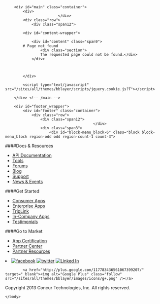 
        <div id="main" class="container">
            <div>
                            </div>
            <div class="row">
                <div class="span12">
<div class="breadcrumbs"></div>
                </div>
            </div>

            <div id="content-wrapper">
<!-- <div class="row"> -->
                <div id="content" class="span9">
			# Page not found
                    <div class="section">
                    The requested page could not be found.</div>
                </div>
                
     
      
            </div>
            
<script type="text/javascript" src="/sites/all/modules/jquery_update/replace/jquery.min.js?T"></script>
<script type="text/javascript" src="/misc/drupal.js?T"></script>
<script type="text/javascript" src="/sites/all/themes/bblayer/scripts/elqNow/eloqua-global-include.js?T"></script>
<script type="text/javascript" src="/sites/all/libraries/colorbox/colorbox/jquery.colorbox-min.js?T"></script>
<script type="text/javascript" src="/sites/all/modules/colorbox/js/colorbox.js?T"></script>
<script type="text/javascript" src="/sites/all/modules/colorbox/styles/default/colorbox_default_style.js?T"></script>
<script type="text/javascript" src="/sites/all/modules/colorbox/js/colorbox_load.js?T"></script>
<script type="text/javascript" src="/sites/all/modules/colorbox/js/colorbox_inline.js?T"></script>
<script type="text/javascript" src="/sites/all/modules/google_analytics/googleanalytics.js?T"></script>
<script type="text/javascript" src="/sites/all/modules/nice_menus/superfish/js/superfish.js?T"></script>
<script type="text/javascript" src="/sites/all/modules/nice_menus/superfish/js/jquery.bgiframe.min.js?T"></script>
<script type="text/javascript" src="/sites/all/modules/nice_menus/superfish/js/jquery.hoverIntent.minified.js?T"></script>
<script type="text/javascript" src="/sites/all/modules/nice_menus/nice_menus.js?T"></script>
<script type="text/javascript" src="/sites/all/modules/poormanscron/poormanscron.js?T"></script>
<script type="text/javascript" src="/sites/all/libraries/shadowbox/shadowbox.js?T"></script>
<script type="text/javascript" src="/sites/all/modules/shadowbox/shadowbox_auto.js?T"></script>
<script type="text/javascript" src="/sites/all/modules/views_slideshow/js/jquery.cycle.all.min.js?T"></script>
<script type="text/javascript" src="/sites/all/modules/views_slideshow/contrib/views_slideshow_singleframe/views_slideshow.js?T"></script>
<script type="text/javascript" src="/sites/all/modules/views_slideshow/contrib/views_slideshow_thumbnailhover/views_slideshow.js?T"></script>
<script type="text/javascript" src="/sites/all/modules/custom_search/js/custom_search.js?T"></script>
<script type="text/javascript" src="/sites/all/themes/bblayer/scripts/submit_animated.js?T"></script>
<script type="text/javascript" src="/sites/all/themes/bblayer/scripts/jquery-1.8.3.js?T"></script>
<script type="text/javascript" src="/sites/all/modules/clientside_validation/jquery-validate/jquery.validate.min.js?T"></script>
<script type="text/javascript" src="/sites/all/themes/bblayer/scripts/general.js?T"></script>
<script type="text/javascript">
<!--//--><![CDATA[//><!--
jQuery.extend(Drupal.settings, { "basePath": "/", "colorbox": { "transition": "elastic", "speed": "350", "opacity": "0.80", "slideshow": false, "slideshowAuto": true, "slideshowSpeed": "2500", "slideshowStart": "start slideshow", "slideshowStop": "stop slideshow", "current": "{current} of {total}", "previous": "« Prev", "next": "Next »", "close": "Close", "overlayClose": true, "maxWidth": "100%", "maxHeight": "100%" }, "googleanalytics": { "trackOutbound": 1, "trackMailto": 1, "trackDownload": 1, "trackDownloadExtensions": "7z|aac|arc|arj|asf|asx|avi|bin|csv|doc|exe|flv|gif|gz|gzip|hqx|jar|jpe?g|js|mp(2|3|4|e?g)|mov(ie)?|msi|msp|pdf|phps|png|ppt|qtm?|ra(m|r)?|sea|sit|tar|tgz|torrent|txt|wav|wma|wmv|wpd|xls|xml|z|zip" }, "nice_menus_options": { "delay": "800", "speed": "slow" }, "cron": { "basePath": "/poormanscron", "runNext": 1421872104 }, "shadowbox": { "animate": 1, "animateFade": 1, "animSequence": "wh", "auto_enable_all_images": 0, "auto_gallery": 0, "autoplayMovies": true, "continuous": 0, "counterLimit": "10", "counterType": "default", "displayCounter": 1, "displayNav": 1, "enableKeys": 1, "fadeDuration": "0.35", "handleOversize": "resize", "handleUnsupported": "link", "initialHeight": 160, "initialWidth": 320, "language": "en", "modal": false, "overlayColor": "#000", "overlayOpacity": "0.85", "players": null, "resizeDuration": "0.35", "showMovieControls": 1, "slideshowDelay": "0", "viewportPadding": 20, "useSizzle": 0 }, "custom_search": { "form_target": "_self", "solr": 0 }, "clientsideValidation": { "forms": { "search-theme-form": { "errorPlacement": "4", "errorJquerySelector": "", "customErrorFunction": "", "rules": { "search_theme_form": { "maxlength": 128, "messages": { "maxlength": "Search this site field has to have maximum 128 values." } } } } }, "general": { "errorClass": "error", "wrapper": "li", "validateTabs": 1, "scrollTo": 1, "scrollSpeed": 1000, "validateOnBlur": "1", "validateOnBlurAlways": 0, "validateOnKeyUp": "1", "validateOnSubmit": "1", "errorElement": "label" } } });
//--><!]]>
</script>
<script type="text/javascript">
<!--//--><![CDATA[//><!--

var timerId = null, timeout = 5;

function WaitUntilCustomerGUIDIsRetrieved() {

if (!!(timerId)) {

if (timeout == 0) {

return;

}

if (typeof this.GetElqCustomerGUID === "function") {
          document.forms["DevelopersOptIn"].elements["elqCustomerGUID"].value=GetElqCustomerGUID();
return;
}
timeout -= 1;
}
timerId = setTimeout("WaitUntilCustomerGUIDIsRetrieved()", 500);
return;
}
               window.onload = WaitUntilCustomerGUIDIsRetrieved;
_elqQ.push(["elqGetCustomerGUID"]);


//--><!]]>
</script>
            <script type="text/javascript" src="/sites/all/themes/bblayer/scripts/jquery.cookie.js?T"></script>
<script type="text/javascript" src="/sites/all/themes/bblayer/scripts/jquery.concur.breezeUser.js?T"></script>
<script type="text/javascript" src="/sites/all/modules/clientside_validation/clientside_validation.js?T"></script>
<script type="text/javascript">
<!--//--><![CDATA[//><!--

      Shadowbox.path = "/sites/all/libraries/shadowbox/";
      Shadowbox.init(Drupal.settings.shadowbox);
    
//--><!]]>
</script>
<script type="text/javascript">
<!--//--><![CDATA[//><!--
var _gaq = _gaq || [];_gaq.push(["_setAccount", "UA-41161356-1"]);_gaq.push(["_trackPageview", "/404.html?page=" + document.location.pathname + document.location.search + "&from=" + document.referrer]);(function(i,s,o,g,r,a,m){i['GoogleAnalyticsObject']=r;i[r]=i[r]||function(){
  (i[r].q=i[r].q||[]).push(arguments)},i[r].l=1*new Date();a=s.createElement(o),
  m=s.getElementsByTagName(o)[0];a.async=1;a.src=g;m.parentNode.insertBefore(a,m)
  })(window,document,'script','//www.google-analytics.com/analytics.js','ga');

  ga('create', 'UA-41161356-1', 'concur.com');
  ga('send', 'pageview');(function() {var ga = document.createElement("script");ga.type = "text/javascript";ga.async = true;ga.src = ("https:" == document.location.protocol ? "https://ssl" : "http://www") + ".google-analytics.com/ga.js";var s = document.getElementsByTagName("script")[0];s.parentNode.insertBefore(ga, s);})();
//--><!]]>
</script>
        </div> <!-- /main -->

        <div id="footer_wrapper">
            <div id="footer" class="container">
                <div class="row">
                    <div class="span12">
                                            </div>
                    <div class="span3">
                        <div id="block-menu_block-6" class="block block-menu_block region-odd odd region-count-1 count-3">

  ####Docs &amp; Resources

  <div class="content"><div class="menu-block-6 menu-name-menu-main-menu parent-mlid-914 menu-level-1">
  <ul class="menu"><li class="leaf first menu-mlid-1524"><a href="/docs-and-resources/documentation" title="API Documentation
">API Documentation</a>
<li class="leaf menu-mlid-1888"><a href="https://developer.concur.com/docs-and-resources/tools" title="Tools
">Tools</a>
<li class="leaf menu-mlid-250"><a href="/docs-and-resources/forums" title="Forums
">Forums</a>
<li class="leaf menu-mlid-928"><a href="http://www.concur.com/blog/tag/developer" title="Blog
" target="_blank">Blog</a>
<li class="leaf menu-mlid-929"><a href="/docs-and-resources/support" title="Support
">Support</a>
<li class="leaf last menu-mlid-935"><a href="/go-market/news-and-events" title="News and Events
">News &amp; Events</a>
</div>
</div>
  
</div>
<div id="block-menu_block-5" class="block block-menu_block region-even even region-count-2 count-4">

  ####Get Started

  <div class="content"><div class="menu-block-5 menu-name-menu-main-menu parent-mlid-913 menu-level-1">
  <ul class="menu"><li class="leaf first menu-mlid-916"><a href="/get-started/consumer-apps" title="Consumer Apps
">Consumer Apps</a>
<li class="leaf menu-mlid-917"><a href="/get-started/enterprise-apps" title="Enterprise Apps
">Enterprise Apps</a>
<li class="leaf menu-mlid-918"><a href="/get-started/open-booking" title="TripLink
">TripLink</a>
<li class="leaf menu-mlid-919"><a href="/get-started/in-company-apps" title="In-Company Apps
">In-Company Apps</a>
<li class="leaf last menu-mlid-1724"><a href="/get-started/testimonials">Testimonials</a>
</div>
</div>
  
</div>
                    </div>
                    <div class="span3">
                        <div id="block-menu_block-7" class="block block-menu_block region-odd odd region-count-1 count-5">

  ####Go to Market

  <div class="content"><div class="menu-block-7 menu-name-menu-main-menu parent-mlid-931 menu-level-1">
  <ul class="menu"><li class="leaf first menu-mlid-934"><a href="/go-market/app-certification" title="App Review
">App Certification</a>
<li class="leaf menu-mlid-936"><a href="/go-market/partner-center" title="Partner Center
">Partner Center</a>
<li class="leaf last menu-mlid-1921"><a href="/go-market/partner-resources">Partner Resources</a>
</div>
</div>
  
</div>
                    </div>
                    <div class="span3">
                        <div id="block-block-33" class="block block-block region-odd even region-count-1 count-6">


  <div class="content">
	<li class="social-links">
		<a href="http://www.facebook.com/Concur" target="_blank"><img alt="facebook" class="follow" src="/sites/all/themes/bblayer/images/icons/facebook.png" /></a> <a href="http://twitter.com/Concur" target="_blank"><img alt="twitter" class="follow" src="/sites/all/themes/bblayer/images/icons/twitter.png" /></a> <a href="http://www.linkedin.com/groups?gid=149969&amp;trk=anetsrch_name&amp;goback=%2Egdr_1258669335736_1" target="_blank"><img alt="Linked In" class="follow" src="/sites/all/themes/bblayer/images/icons/linkedin.png" /></a>
	
			<a href="http://plus.google.com/117783436561067399207/" target="_blank"><img alt="Google Plus" class="follow" src="/sites/all/themes/bblayer/images/icons/g+.png" /></a>
	

</div>
  
</div>
                    </div>
                </div>
                <div id="block-block-14" class="block block-block region-odd odd region-count-1 count-7">


  <div class="content"><p class="copyright">Copyright 2013 Concur Technologies, Inc. All rights reserved.
</div>
  
</div>
            </div> <!-- /footer -->
        </div> <!-- /footer_wrapper -->

    </body>
</html>
